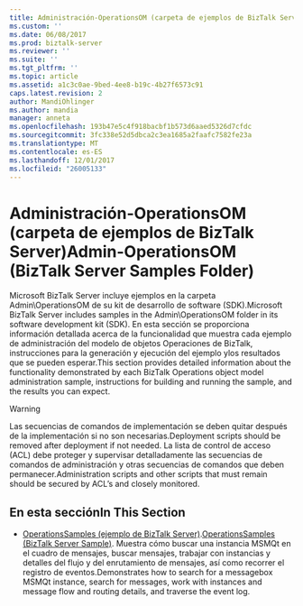 ```yaml
---
title: Administración-OperationsOM (carpeta de ejemplos de BizTalk Server) | Documentos de Microsoft
ms.custom: ''
ms.date: 06/08/2017
ms.prod: biztalk-server
ms.reviewer: ''
ms.suite: ''
ms.tgt_pltfrm: ''
ms.topic: article
ms.assetid: a1c3c0ae-9bed-4ee8-b19c-4b27f6573c91
caps.latest.revision: 2
author: MandiOhlinger
ms.author: mandia
manager: anneta
ms.openlocfilehash: 193b47e5c4f918bacbf1b573d6aaed5326d7cfdc
ms.sourcegitcommit: 3fc338e52d5dbca2c3ea1685a2faafc7582fe23a
ms.translationtype: MT
ms.contentlocale: es-ES
ms.lasthandoff: 12/01/2017
ms.locfileid: "26005133"
---
```

# <a name="admin-operationsom-biztalk-server-samples-folder"></a><span data-ttu-id="0d514-102">Administración-OperationsOM (carpeta de ejemplos de BizTalk Server)</span><span class="sxs-lookup"><span data-stu-id="0d514-102">Admin-OperationsOM (BizTalk Server Samples Folder)</span></span>
<span data-ttu-id="0d514-103">Microsoft BizTalk Server incluye ejemplos en la carpeta Admin\OperationsOM de su kit de desarrollo de software (SDK).</span><span class="sxs-lookup"><span data-stu-id="0d514-103">Microsoft BizTalk Server includes samples in the Admin\OperationsOM folder in its software development kit (SDK).</span></span> <span data-ttu-id="0d514-104">En esta sección se proporciona información detallada acerca de la funcionalidad que muestra cada ejemplo de administración del modelo de objetos Operaciones de BizTalk, instrucciones para la generación y ejecución del ejemplo ylos resultados que se pueden esperar.</span><span class="sxs-lookup"><span data-stu-id="0d514-104">This section provides detailed information about the functionality demonstrated by each BizTalk Operations object model administration sample, instructions for building and running the sample, and the results you can expect.</span></span>  
  
> [!WARNING]
>  <span data-ttu-id="0d514-105">Las secuencias de comandos de implementación se deben quitar después de la implementación si no son necesarias.</span><span class="sxs-lookup"><span data-stu-id="0d514-105">Deployment scripts should be removed after deployment if not needed.</span></span> <span data-ttu-id="0d514-106">La lista de control de acceso (ACL) debe proteger y supervisar detalladamente las secuencias de comandos de administración y otras secuencias de comandos que deben permanecer.</span><span class="sxs-lookup"><span data-stu-id="0d514-106">Administration scripts and other scripts that must remain should be secured by ACL’s and closely monitored.</span></span>  
  
## <a name="in-this-section"></a><span data-ttu-id="0d514-107">En esta sección</span><span class="sxs-lookup"><span data-stu-id="0d514-107">In This Section</span></span>  
  
-   <span data-ttu-id="0d514-108">[OperationsSamples (ejemplo de BizTalk Server)](../core/operationssamples-biztalk-server-sample.md).</span><span class="sxs-lookup"><span data-stu-id="0d514-108">[OperationsSamples (BizTalk Server Sample)](../core/operationssamples-biztalk-server-sample.md).</span></span> <span data-ttu-id="0d514-109">Muestra cómo buscar una instancia MSMQt en el cuadro de mensajes, buscar mensajes, trabajar con instancias y detalles del flujo y del enrutamiento de mensajes, así como recorrer el registro de eventos.</span><span class="sxs-lookup"><span data-stu-id="0d514-109">Demonstrates how to search for a messagebox MSMQt instance, search for messages, work with instances and message flow and routing details, and traverse the event log.</span></span>